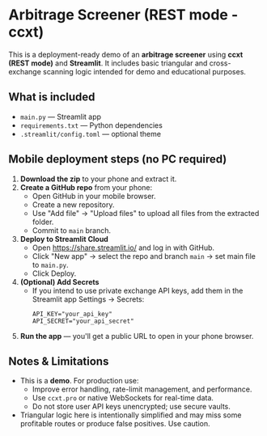 # Arbitrage Screener (REST mode - ccxt)

This is a deployment-ready demo of an **arbitrage screener** using **ccxt (REST mode)** and **Streamlit**.
It includes basic triangular and cross-exchange scanning logic intended for demo and educational purposes.

## What is included
- `main.py` — Streamlit app
- `requirements.txt` — Python dependencies
- `.streamlit/config.toml` — optional theme

## Mobile deployment steps (no PC required)
1. **Download the zip** to your phone and extract it.
2. **Create a GitHub repo** from your phone:
   - Open GitHub in your mobile browser.
   - Create a new repository.
   - Use "Add file" → "Upload files" to upload all files from the extracted folder.
   - Commit to `main` branch.
3. **Deploy to Streamlit Cloud**
   - Open https://share.streamlit.io/ and log in with GitHub.
   - Click "New app" → select the repo and branch `main` → set main file to `main.py`.
   - Click Deploy.
4. **(Optional) Add Secrets**
   - If you intend to use private exchange API keys, add them in the Streamlit app Settings → Secrets:
     ```
     API_KEY="your_api_key"
     API_SECRET="your_api_secret"
     ```
5. **Run the app** — you'll get a public URL to open in your phone browser.

## Notes & Limitations
- This is a **demo**. For production use:
  - Improve error handling, rate-limit management, and performance.
  - Use `ccxt.pro` or native WebSockets for real-time data.
  - Do not store user API keys unencrypted; use secure vaults.
- Triangular logic here is intentionally simplified and may miss some profitable routes or produce false positives. Use caution.

